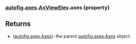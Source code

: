 ### [autofig](autofig.md).[axes](autofig.axes.md).[AxViewElev](autofig.axes.AxViewElev.md).axes (property)




Returns
--------
* ([autofig.axes.Axes](autofig.axes.Axes.md)): the parent [autofig.axes.Axes](autofig.axes.Axes.md) object.

